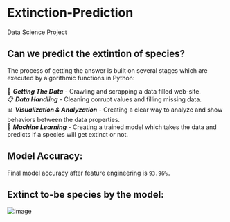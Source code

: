 # Extinction-Prediction
Data Science Project<br/>

## Can we predict the extintion of species?

The process of getting the answer is built on several stages which are executed by algorithmic functions in Python:<br/>

📡 **_Getting The Data_** - Crawling and scrapping a data filled web-site.<br/>
📋 **_Data Handling_** - Cleaning corrupt values and filling missing data.<br/>
📊 **_Visualization & Analyzation_** - Creating a clear way to analyze and show behaviors between the data properties.<br/>
🤖 **_Machine Learning_** - Creating a trained model which takes the data and predicts if a species will get extinct or not.<br/> 

## Model Accuracy:
Final model accuracy after feature engineering is ``93.96%.``

## Extinct to-be species by the model:
![image](https://github.com/nqoy/Extinction-Prediction/blob/main/%E2%80%8F%E2%80%8FPredictedToExtinct.JPG)

